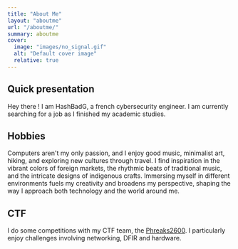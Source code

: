 ```yaml
---
title: "About Me"
layout: "aboutme"
url: "/aboutme/"
summary: aboutme
cover:
  image: "images/no_signal.gif"
  alt: "Default cover image"
  relative: true
---
```


## Quick presentation

Hey there ! I am HashBadG, a french cybersecurity engineer. I am currently searching for a job as I finished my academic studies. 

## Hobbies

Computers aren't my only passion, and I enjoy good music, minimalist art, hiking, and exploring new cultures through travel. I find inspiration in the vibrant colors of foreign markets, the rhythmic beats of traditional music, and the intricate designs of indigenous crafts. Immersing myself in different environments fuels my creativity and broadens my perspective, shaping the way I approach both technology and the world around me.

## CTF

I do some competitions with my CTF team, the [Phreaks2600](https://ctftime.org/team/200877/). I particularly enjoy challenges involving networking, DFIR and hardware.
